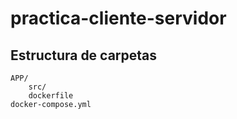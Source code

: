 # practica-cliente-servidor

## Estructura de carpetas
```
APP/
    src/
    dockerfile
docker-compose.yml
```